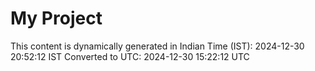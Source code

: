 # My Project

This content is dynamically generated in Indian Time (IST): 2024-12-30 20:52:12 IST
Converted to UTC: 2024-12-30 15:22:12 UTC
